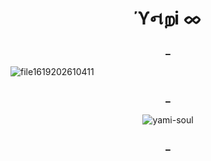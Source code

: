 <h1 align="center">ϓનறі ᨖ</h1>
<h3 align="center">_</h3>

![file1619202610411](https://github.com/YAMI-SOUL/never-click-on-it/assets/140236365/a17961cd-ebe0-4f17-9961-2e05d03cadba)

<h3 align="center">_</h3>
<p align="center"> <img src="https://komarev.com/ghpvc/?username=yami-soul&label=Profile%20views&color=0e75b6&style=flat" alt="yami-soul" /> </p>
<h3 align="center">_</h3>
